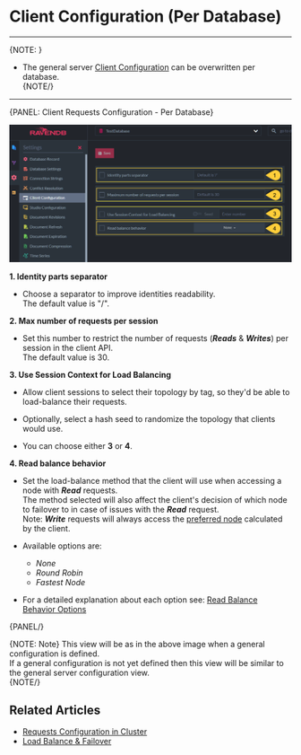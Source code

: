 ﻿# Client Configuration (Per Database)
---

{NOTE: }

* The general server [Client Configuration](../../../studio/server/client-configuration) can be overwritten per database.  
{NOTE/}

---

{PANEL: Client Requests Configuration - Per Database}

![Figure 1. Client Configuration Per Database](images/client-configuration-database-1.png "Specific Client Configuration Per Database")

**1. Identity parts separator**  

  * Choose a separator to improve identities readability.  
    The default value is "/".  
    

**2. Max number of requests per session**  

  * Set this number to restrict the number of requests (***Reads*** & ***Writes***) per session in the client API.  
    The default value is 30.  

**3. Use Session Context for Load Balancing**  

  * Allow client sessions to select their topology by tag, 
    so they'd be able to load-balance their requests.  
  
  * Optionally, select a hash seed to randomize the topology that clients would use.  

  * You can choose either **3** or **4**.  

**4. Read balance behavior**  

  * Set the load-balance method that the client will use when accessing a node with ***Read*** requests.  
    The method selected will also affect the client's decision of which node to failover to in case of issues with the ***Read*** request.  
    Note: ***Write*** requests will always access the [preferred node](../../client-api/configuration/load-balance-and-failover#preferred-node) calculated by the client.  

  * Available options are:  
     * _None_  
     * _Round Robin_  
     * _Fastest Node_  

  *  For a detailed explanation about each option see: [Read Balance Behavior Options](../../client-api/configuration/load-balance-and-failover#readbalancebehavior-options)  

{PANEL/}

{NOTE: Note}
This view will be as in the above image when a general configuration is defined.  
If a general configuration is not yet defined then this view will be similar to the general server configuration view.  
{NOTE/}

## Related Articles

- [Requests Configuration in Cluster](../../../studio/server/client-configuration)
- [Load Balance & Failover](../../../client-api/configuration/load-balance-and-failover)
